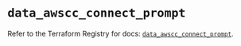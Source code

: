 # `data_awscc_connect_prompt`

Refer to the Terraform Registry for docs: [`data_awscc_connect_prompt`](https://registry.terraform.io/providers/hashicorp/awscc/0.70.0/docs/data-sources/connect_prompt).
